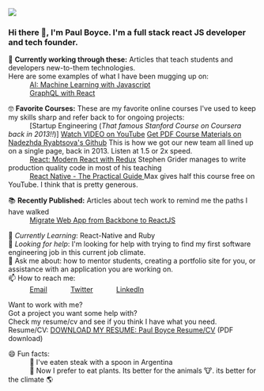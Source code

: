 <img src="https://images.unsplash.com/photo-1598970434795-0c54fe7c0648?ixid=MnwxMjA3fDB8MHxwaG90by1wYWdlfHx8fGVufDB8fHx8&ixlib=rb-1.2.1&&auto=format&fit=crop&w=975&h=300&q=80"/>
 
### Hi there 👋, I'm Paul Boyce. I'm a full stack react JS developer and tech founder. <br>
 
:seedling: **Currently working through these:**  Articles that teach students and developers new-to-them technologies. <br>
Here are some examples of what I have been mugging up on: <br>
&nbsp;&nbsp;&nbsp;&nbsp;&nbsp;&nbsp;&nbsp;&nbsp;&nbsp;&nbsp; [AI: Machine Learning with Javascript](https://www.udemy.com/course/machine-learning-with-javascript/)<br>
&nbsp;&nbsp;&nbsp;&nbsp;&nbsp;&nbsp;&nbsp;&nbsp;&nbsp;&nbsp; [GraphQL with React](https://www.udemy.com/course/graphql-with-react-course/)<br>

:nerd_face: **Favorite Courses:**  These are my favorite online courses I've used to keep my skills sharp and refer back to for ongoing projects: <br>
&nbsp;&nbsp;&nbsp;&nbsp;&nbsp;&nbsp;&nbsp;&nbsp;&nbsp;&nbsp; [Startup Engineering (*That famous Stanford Course on Coursera back in 2013!!*)] [Watch VIDEO on YouTube](https://www.youtube.com/watch?v=byAEadZz5Wk) [Get PDF Course Materials on Nadezhda Ryabtsova's Github](https://github.com/ladamalina/coursera-startup) This is how we got our new team all lined up on a single page, back in 2013. Listen at 1.5 or 2x speed.<br>
&nbsp;&nbsp;&nbsp;&nbsp;&nbsp;&nbsp;&nbsp;&nbsp;&nbsp;&nbsp; [React: Modern React with Redux](https://www.udemy.com/course/react-redux/) Stephen Grider manages to write production quality code in most of his teaching<br>
&nbsp;&nbsp;&nbsp;&nbsp;&nbsp;&nbsp;&nbsp;&nbsp;&nbsp;&nbsp; [React Native - The Practical Guide ](https://www.udemy.com/course/react-native-the-practical-guide/
) Max gives half this course free on YouTube. I think that is pretty generous.<br>

:books: **Recently Published:** Articles about tech work to remind me the paths I have walked <br>
&nbsp;&nbsp;&nbsp;&nbsp;&nbsp;&nbsp;&nbsp;&nbsp;&nbsp;&nbsp; [Migrate Web App from Backbone to ReactJS](https://medium.com/@paulmboyce/how-to-migrate-from-backbone-to-react-using-nodejs-expressjs-ejs-and-webpack-c0524b466713)<br>

🌱 *Currently Learning*: React-Native and Ruby<br>
🤔 *Looking for help*: I'm looking for help with trying to find my first software engineering job in this current job climate.<br>
💬 Ask me about: how to mentor students, creating a portfolio site for you, or assistance with an application you are working on. <br>
📫 How to reach me: <br>
&nbsp;&nbsp;&nbsp;&nbsp;&nbsp;&nbsp;&nbsp;&nbsp;&nbsp;&nbsp; [Email](paulmboyce@gmail.com)
&nbsp;&nbsp;&nbsp;&nbsp;&nbsp;&nbsp;&nbsp;&nbsp;&nbsp;&nbsp; [Twitter](https://www.twitter.com/paulmboyce/)
&nbsp;&nbsp;&nbsp;&nbsp;&nbsp;&nbsp;&nbsp;&nbsp;&nbsp;&nbsp; [LinkedIn](https://www.linkedin.com/in/paulmboyce/)

Want to work with me? <br>Got a project you want some help with?<br>Check my resume/cv and see if you think I have what you need.<br>
Resume/CV:  [DOWNLOAD MY RESUME: Paul Boyce Resume/CV](https://drive.google.com/file/d/1d0DYLxnpI9DFoS_3pt931j8LzwrPrq2U/view?usp=sharing) (PDF download)<br>

😄 Fun facts:<br>
&nbsp;&nbsp;&nbsp;&nbsp;&nbsp;&nbsp;&nbsp;&nbsp;&nbsp;&nbsp; :spoon: I've eaten steak with a spoon in Argentina<br>
&nbsp;&nbsp;&nbsp;&nbsp;&nbsp;&nbsp;&nbsp;&nbsp;&nbsp;&nbsp; :broccoli:  Now I prefer to eat plants. Its better for the animals :cow:. its better for the climate 🌎 <br>
 

<!--
- 👋 Hi, I’m @paulmboyce
- 👀 I’m interested in building products that customers love 💞️ balanced by surfing or mountain walks..
- 🌱 I’m currently learning Serverless & Machine Learning and basic Chinese..
- 💞️ I’m looking to collaborate on a React/JS remote agile product team
- 📫 Reach me at 

-->

<!---
paulmboyce/paulmboyce is a ✨ special ✨ repository because its `README.md` (this file) appears on your GitHub profile.
You can click the Preview link to take a look at your changes.
--->
